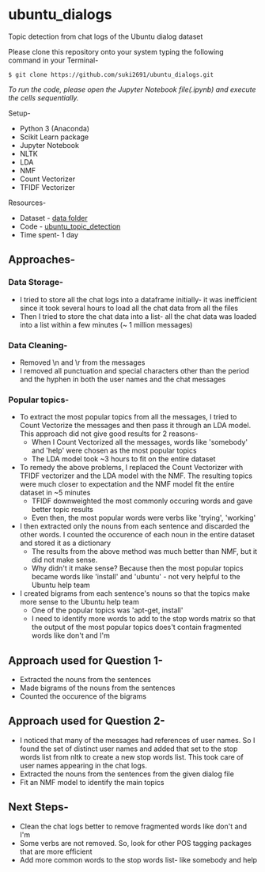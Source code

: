 # ubuntu_dialogs
Topic detection from chat logs of the Ubuntu dialog dataset

Please clone this repository onto your system typing the following command in your Terminal-

``` 
$ git clone https://github.com/suki2691/ubuntu_dialogs.git
```
*To run the code, please open the Jupyter Notebook file(.ipynb) and execute the cells sequentially.*

Setup-
* Python 3 (Anaconda)
* Scikit Learn package
* Jupyter Notebook
* NLTK
* LDA
* NMF
* Count Vectorizer
* TFIDF Vectorizer

Resources-
- Dataset - [data folder](https://github.com/suki2691/ubuntu_dialogs/tree/master/data)
- Code - [ubuntu_topic_detection](https://github.com/suki2691/ubuntu_dialogs/blob/master/Ubuntu_topic_detection.ipynb)
- Time spent- 1 day

## Approaches-

### Data Storage-
- I tried to store all the chat logs into a dataframe initially- it was inefficient since it took several hours to load all the chat data from all the files
- Then I tried to store the chat data into a list- all the chat data was loaded into a list within a few minutes (~ 1 million messages)

### Data Cleaning-
- Removed \n and \r from the messages
- I removed all punctuation and special characters other than the period and the hyphen in both the user names and the chat messages

### Popular topics-
- To extract the most popular topics from all the messages, I tried to Count Vectorize the messages and then pass it through an LDA model. This approach did not give good results for 2 reasons-
  - When I Count Vectorized all the messages, words like 'somebody' and 'help' were chosen as the most popular topics
  - The LDA model took ~3 hours to fit on the entire dataset
- To remedy the above problems, I replaced the Count Vectorizer with TFIDF vectorizer and the LDA model with the NMF. The resulting topics were much closer to expectation and the NMF model fit the entire dataset in ~5 minutes
  - TFIDF downweighted the most commonly occuring words and gave better topic results
  - Even then, the most popular words were verbs like 'trying', 'working'
- I then extracted only the nouns from each sentence and discarded the other words. I counted the occurence of each noun in the entire dataset and stored it as a dictionary
  - The results from the above method was much better than NMF, but it did not make sense.
  - Why didn't it make sense? Because then the most popular topics became words like 'install' and 'ubuntu' - not very helpful to the Ubuntu help team
- I created bigrams from each sentence's nouns so that the topics make more sense to the Ubuntu help team
  - One of the popular topics was 'apt-get, install' 
  - I need to identify more words to add to the stop words matrix so that the output of the most popular topics does't contain fragmented words like don't and I'm
  
## Approach used for Question 1-
- Extracted the nouns from the sentences 
- Made bigrams of the nouns from the sentences
- Counted the occurence of the bigrams

## Approach used for Question 2-
- I noticed that many of the messages had references of user names. So I found the set of distinct user names and added that set to the stop words list from nltk to create a new stop words list. This took care of user names appearing in the chat logs.
- Extracted the nouns from the sentences from the given dialog file
- Fit an NMF model to identify the main topics
  
## Next Steps-
- Clean the chat logs better to remove fragmented words like don't and I'm
- Some verbs are not removed. So, look for other POS tagging packages that are more efficient
- Add more common words to the stop words list- like somebody and help
